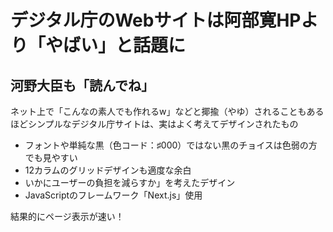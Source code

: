 # デジタル庁のWebサイトは阿部寛HPより「やばい」と話題に
## 河野大臣も「読んでね」
ネット上で「こんなの素人でも作れるw」などと揶揄（やゆ）されることもあるほどシンプルなデジタル庁サイトは、実はよく考えてデザインされたもの
- フォントや単純な黒（色コード：♯000）ではない黒のチョイスは色弱の方でも見やすい
- 12カラムのグリッドデザインも適度な余白
- いかにユーザーの負担を減らすか」を考えたデザイン
- JavaScriptのフレームワーク「Next.js」使用

結果的にページ表示が速い！
